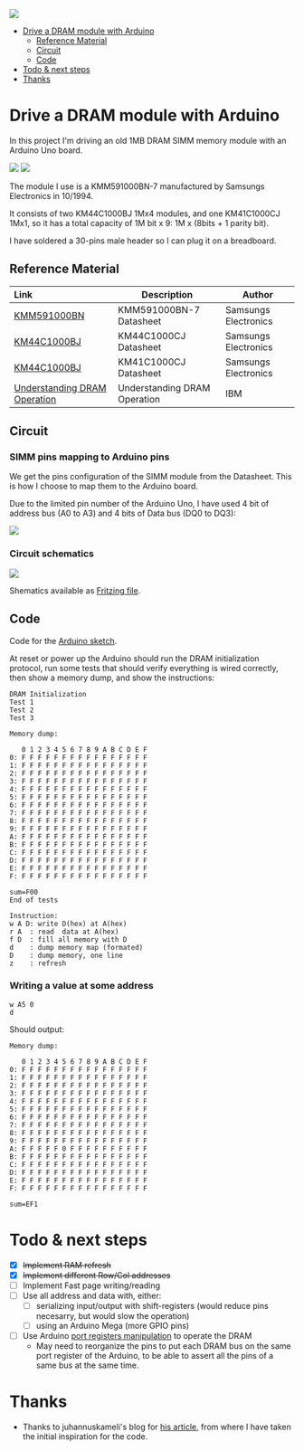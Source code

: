 ![](pics/4images.jpg)

- [Drive a DRAM module with Arduino](#drive-a-dram-module-with-arduino)
  - [Reference Material](#reference-material)
  - [Circuit](#circuit)
  - [Code](#code)
- [Todo & next steps](#todo--next-steps)
- [Thanks](#thanks)

# Drive a DRAM module with Arduino

In this project I'm driving an old 1MB DRAM SIMM memory module with an Arduino Uno board.

![](pics/IMG_20200102_193541.jpg)
![](pics/IMG_20200217_010042.jpg)

The module I use is a KMM591000BN-7 manufactured by Samsungs Electronics in 10/1994.

It consists of two KM44C1000BJ 1Mx4 modules, and one KM41C1000CJ 1Mx1, so it has a total capacity of 1M bit x 9: 1M x (8bits + 1 parity bit).

I have soldered a 30-pins male header so I can plug it on a breadboard.

## Reference Material

| Link                                                                 | Description                  | Author               |
| :------------------------------------------------------------------- | ---------------------------- | -------------------- |
| [KMM591000BN](doc/KMM591000BN.pdf)                                   | KMM591000BN-7 Datasheet      | Samsungs Electronics |
| [KM44C1000BJ](doc/km44c1000c-cl-csl.pdf)                             | KM44C1000CJ Datasheet        | Samsungs Electronics |
| [KM44C1000BJ](doc/km41c1000cj-7.pdf)                                 | KM41C1000CJ Datasheet        | Samsungs Electronics |
| [Understanding DRAM Operation](doc/Understanding_DRAM_Operation.pdf) | Understanding DRAM Operation | IBM                  |

## Circuit

### SIMM pins mapping to Arduino pins

We get the pins configuration of the SIMM module from the Datasheet. This is how I choose to map them to the Arduino board.

Due to the limited pin number of the Arduino Uno, I have used 4 bit of address bus (A0 to A3) and 4 bits of Data bus (DQ0 to DQ3):

![](arduino/wiring.png)

### Circuit schematics

![](arduino/dram_bb.svg)

Shematics available as [Fritzing file](arduino/dram.fzz).

## Code

Code for the [Arduino sketch](arduino/SIMM_KMM591000__4/SIMM_KMM591000__4.ino).

At reset or power up the Arduino should run the DRAM initialization protocol, run some tests that should verify everything is wired correctly, then show a memory dump, and show the instructions:

```
DRAM Initialization
Test 1
Test 2
Test 3

Memory dump:

   0 1 2 3 4 5 6 7 8 9 A B C D E F 
0: F F F F F F F F F F F F F F F F 
1: F F F F F F F F F F F F F F F F 
2: F F F F F F F F F F F F F F F F 
3: F F F F F F F F F F F F F F F F 
4: F F F F F F F F F F F F F F F F 
5: F F F F F F F F F F F F F F F F 
6: F F F F F F F F F F F F F F F F 
7: F F F F F F F F F F F F F F F F 
8: F F F F F F F F F F F F F F F F 
9: F F F F F F F F F F F F F F F F 
A: F F F F F F F F F F F F F F F F 
B: F F F F F F F F F F F F F F F F 
C: F F F F F F F F F F F F F F F F 
D: F F F F F F F F F F F F F F F F 
E: F F F F F F F F F F F F F F F F 
F: F F F F F F F F F F F F F F F F 

sum=F00
End of tests

Instruction:
w A D: write D(hex) at A(hex)
r A  : read  data at A(hex)
f D  : fill all memory with D
d    : dump memory map (formated)
D    : dump memory, one line
z    : refresh
```

### Writing a value at some address

```
w A5 0
d
```
Should output:

```
Memory dump:

   0 1 2 3 4 5 6 7 8 9 A B C D E F 
0: F F F F F F F F F F F F F F F F 
1: F F F F F F F F F F F F F F F F 
2: F F F F F F F F F F F F F F F F 
3: F F F F F F F F F F F F F F F F 
4: F F F F F F F F F F F F F F F F 
5: F F F F F F F F F F F F F F F F 
6: F F F F F F F F F F F F F F F F 
7: F F F F F F F F F F F F F F F F 
8: F F F F F F F F F F F F F F F F 
9: F F F F F F F F F F F F F F F F 
A: F F F F F 0 F F F F F F F F F F 
B: F F F F F F F F F F F F F F F F 
C: F F F F F F F F F F F F F F F F 
D: F F F F F F F F F F F F F F F F 
E: F F F F F F F F F F F F F F F F 
F: F F F F F F F F F F F F F F F F 

sum=EF1

```

# Todo & next steps

- [x] ~~Implement RAM refresh~~
- [x] ~~Implement different Row/Col addresses~~
- [ ] Implement Fast page writing/reading
- [ ] Use all address and data with, either:
  - [ ] serializing input/output with shift-registers (would reduce pins necesarry, but would slow the operation)
  - [ ] using an Arduino Mega (more GPIO pins)
- [ ] Use Arduino [port registers manipulation](https://www.arduino.cc/en/Reference/PortManipulation) to operate the DRAM
  - May need to reorganize the pins to put each DRAM bus on the same port register of the Arduino, to be able to assert all the pins of a same bus at the same time.

# Thanks

- Thanks to juhannuskameli's blog for [his article](https://juhannuskameli.wordpress.com/2014/01/05/playing-with-arduino-and-dram/), from where I have taken the initial inspiration for the code.

